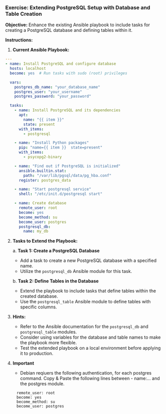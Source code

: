 ### Exercise: Extending PostgreSQL Setup with Database and Table Creation

**Objective:** Enhance the existing Ansible playbook to include tasks for creating a PostgreSQL database and defining tables within it.

**Instructions:**

1. **Current Ansible Playbook:**
```yaml
---
- name: Install PostgreSQL and configure database
  hosts: localhost
  become: yes  # Run tasks with sudo (root) privileges

  vars:
    postgres_db_name: "your_database_name"
    postgres_user: "your_username"
    postgres_password: "your_password"

  tasks:
    - name: Install PostgreSQL and its dependencies
      apt:
        name: "{{ item }}"
        state: present
      with_items:
        - postgresql

    - name: "Install Python packages"
      pip: "name={{ item }}  state=present"
      with_items:
        - psycopg2-binary

    - name: "Find out if PostgreSQL is initialized"
      ansible.builtin.stat:
        path: "/var/lib/pgsql/data/pg_hba.conf"
      register: postgres_data

    - name: "Start postgresql service"
      shell: "/etc/init.d/postgresql start"

    - name: Create database
      remote_user: root
      become: yes
      become_method: su
      become_user: postgres
      postgresql_db:
        name: my_db

```

2. **Tasks to Extend the Playbook:**

   a. **Task 1: Create a PostgreSQL Database**
      - Add a task to create a new PostgreSQL database with a specified name.
      - Utilize the `postgresql_db` Ansible module for this task.

   b. **Task 2: Define Tables in the Database**
      - Extend the playbook to include tasks that define tables within the created database.
      - Use the `postgresql_table` Ansible module to define tables with specific columns.

3. **Hints:**
   - Refer to the Ansible documentation for the `postgresql_db` and `postgresql_table` modules.
   - Consider using variables for the database and table names to make the playbook more flexible.
   - Test the extended playbook on a local environment before applying it to production.
 
4. **Important**
   - Debian reqiuers the following authentication, for each postgres command. Copy & Paste the following lines between - name:... and the postgres module.
```   
     remote_user: root
     become: yes
     become_method: su
     become_user: postgres
```
